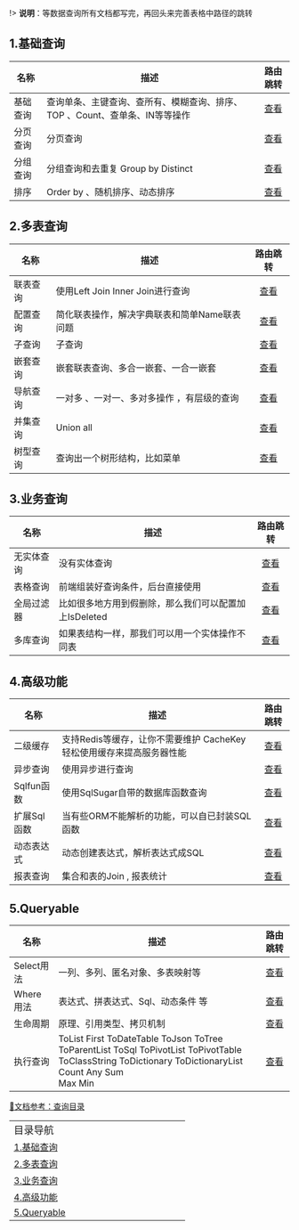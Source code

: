 !> **说明**：等数据查询所有文档都写完，再回头来完善表格中路径的跳转

## 1.基础查询

| 名称 | 描述 | 路由跳转 |
| --- | --- | :---: | 
基础查询  | 查询单条、主键查询、查所有、模糊查询、排序、TOP 、Count、查单条、IN等等操作 | <a href="/#/SqlSugar/从零开始/项目安装" >查看 </a> | 
分页查询 | 分页查询 | <a href="/#/SqlSugar/从零开始/项目安装" >查看 </a> | 
分组查询 | 分组查询和去重复  Group by   Distinct | <a href="/#/SqlSugar/从零开始/项目安装" >查看 </a> | 
排序  | Order by  、随机排序、动态排序 | <a href="/#/SqlSugar/从零开始/项目安装" >查看 </a> | 


## 2.多表查询

| 名称 | 描述 | 路由跳转 |
| --- | --- | :---: | 
联表查询  | 使用Left Join  Inner Join进行查询 | <a href="/#/SqlSugar/从零开始/项目安装" >查看 </a> | 
配置查询 | 简化联表操作，解决字典联表和简单Name联表问题 | <a href="/#/SqlSugar/从零开始/项目安装" >查看 </a> | 
子查询 | 子查询 | <a href="/#/SqlSugar/从零开始/项目安装" >查看 </a> | 
嵌套查询  | 嵌套联表查询、多合一嵌套、一合一嵌套 | <a href="/#/SqlSugar/从零开始/项目安装" >查看 </a> | 
导航查询 | 一对多 、一对一、多对多操作 ，有层级的查询 | <a href="/#/SqlSugar/从零开始/项目安装" >查看 </a> | 
并集查询 | Union all | <a href="/#/SqlSugar/从零开始/项目安装" >查看 </a> | 
树型查询 | 查询出一个树形结构，比如菜单 | <a href="/#/SqlSugar/从零开始/项目安装" >查看 </a> | 


## 3.业务查询

| 名称 | 描述 | 路由跳转 |
| --- | --- | :---: | 
无实体查询  | 没有实体查询 | <a href="/#/SqlSugar/从零开始/项目安装" >查看 </a> | 
表格查询 | 前端组装好查询条件，后台直接使用 | <a href="/#/SqlSugar/从零开始/项目安装" >查看 </a> | 
全局过滤器 | 比如很多地方用到假删除，那么我们可以配置加上IsDeleted | <a href="/#/SqlSugar/从零开始/项目安装" >查看 </a> | 
多库查询  | 如果表结构一样，那我们可以用一个实体操作不同表 | <a href="/#/SqlSugar/从零开始/项目安装" >查看 </a> | 


## 4.高级功能

| 名称 | 描述 | 路由跳转 |
| --- | --- | :---: | 
二级缓存  | 支持Redis等缓存，让你不需要维护 CacheKey轻松使用缓存来提高服务器性能 | <a href="/#/SqlSugar/从零开始/项目安装" >查看 </a> | 
异步查询 | 使用异步进行查询 | <a href="/#/SqlSugar/从零开始/项目安装" >查看 </a> | 
Sqlfun函数 | 使用SqlSugar自带的数据库函数查询 | <a href="/#/SqlSugar/从零开始/项目安装" >查看 </a> | 
扩展Sql函数 | 当有些ORM不能解析的功能，可以自已封装SQL函数 | <a href="/#/SqlSugar/从零开始/项目安装" >查看 </a> | 
动态表达式 | 动态创建表达式，解析表达式成SQL | <a href="/#/SqlSugar/从零开始/项目安装" >查看 </a> | 
报表查询 | 集合和表的Join , 报表统计 | <a href="/#/SqlSugar/从零开始/项目安装" >查看 </a> | 


## 5.Queryable

| 名称 | 描述 | 路由跳转 |
| --- | --- | :---: | 
Select用法  | 一列、多列、匿名对象、多表映射等 | <a href="/#/SqlSugar/从零开始/项目安装" >查看 </a> | 
Where用法 | 表达式、拼表达式、Sql、动态条件 等 | <a href="/#/SqlSugar/从零开始/项目安装" >查看 </a> | 
生命周期 | 原理、引用类型、拷贝机制 | <a href="/#/SqlSugar/从零开始/项目安装" >查看 </a> | 
执行查询 | ToList  First  ToDateTable ToJson ToTree ToParentList ToSql  ToPivotList ToPivotTable<br> ToClassString  ToDictionary   ToDictionaryList   Count   Any  Sum<br> Max Min | <a href="/#/SqlSugar/从零开始/项目安装" >查看 </a> | 


[📄文档参考：查询目录](https://www.donet5.com/home/Doc?typeId=2308)


<!-- <style type="text/css">
    a{
    }
</style> -->

<!-- 移除a标签所有样式 -->
<!-- <script type="text/javascript">
    $(function(){
        $(a).removeAttr(attribute);
    });
</script> -->

<div id="NavigateDiv">
<table style="border:none;">
    <tr style="border:none;">
    <td style="border:none;width:300px"><a style="color:var(--sidebarSublink);font-size:18px;" > 目录导航 </a></td>
    </tr>
    <tr style="border:none;">
    <td style="border:none;width:300px"><a style="color:var(--sidebarSublink)" href="/#/SqlSugar/数据查询/查询目录?id=_1基础查询" > 1.基础查询 </a></td>
    </tr>
    <tr style="border:none;">
    <td style="border:none;width:300px"><a style="color:var(--sidebarSublink)" href="/#/SqlSugar/数据查询/查询目录?id=_2多表查询" > 2.多表查询 </a></td>
    </tr>
     <tr style="border:none;">
    <td style="border:none;width:300px"><a style="color:var(--sidebarSublink)" href="/#/SqlSugar/数据查询/查询目录?id=_3业务查询" > 3.业务查询 </a></td>
    </tr>
     <tr style="border:none;">
    <td style="border:none;width:300px"><a style="color:var(--sidebarSublink)" href="/#/SqlSugar/数据查询/查询目录?id=_4高级功能" > 4.高级功能 </a></td>
    </tr>
     <tr style="border:none;">
    <td style="border:none;width:300px"><a style="color:var(--sidebarSublink)" href="/#/SqlSugar/数据查询/查询目录?id=_5queryable" > 5.Queryable </a></td>
    </tr>
</table>
</div>

